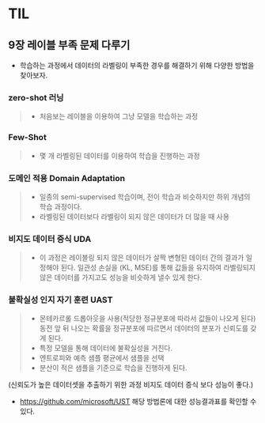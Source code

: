 # TIL
## 9장 레이블 부족 문제 다루기
- 학습하는 과정에서 데이터의 라벨링이 부족한 경우를 해결하기 위해 다양한 방법을 찾아보자.

### zero-shot 러닝 
> - 처음보는 레이블을 이용하여 그냥 모델을 학습하는 과정

### Few-Shot
> - 몇 개 라벨링된 데이터를 이용하여 학습을 진행하는 과정

### 도메인 적용 Domain Adaptation
> - 일종의 semi-supervised 학습이며, 전이 학습과 비슷하지만 하위 개념의 학습 과정이다.
> - 라벨링된 데이터보다 라벨링이 되지 않은 데이터가 더 많을 때 사용

### 비지도 데이터 증식 UDA
> - 이 과정은 레이블링 되지 않은 데이터가 살짝 변형된 데이터 간의 결과가 일정해야 된다. 일관성 손실을 (KL, MSE)를 통해 값들을 유지하여 라벨링되지 않은 데이터를 가지고도 성능을 비슷하게 낼수 있게 한다.

### 불확실성 인지 자기 훈련 UAST
> - 몬테카르롤 드롭아웃을 사용(적당한 정규분포에 따라서 값들이 나오게 된다) 동전 앞 뒤 나오는 확률을 정규분포에 따르면서 데이터의 분포가 신뢰도를 갖게 된다.
> - 특정 모델을 통해 데이터에 불확실성을 거친다.
> - 엔트로피와 예측 샘플 평균에서 샘플을 선택
> - 분산이 적은 샘플을 기준으로 학습을 진행하게 된다.   

(신뢰도가 높은 데이터셋을 추출하기 위한 과정 비지도 데이터 증식 보다 성능이 좋다.)   
* https://github.com/microsoft/UST 해당 방법론에 대한  성능결과표를 확인할 수 있다.
